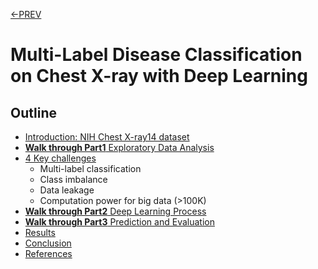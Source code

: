 [<-PREV ](../README.md)

# Multi-Label Disease Classification on Chest X-ray with Deep Learning

## Outline
- [Introduction: NIH Chest X-ray14 dataset](intro.md)
- [**Walk through Part1** Exploratory Data Analysis](chestxray-part1.md) 
- [4 Key challenges](keychallenges.md)
  * Multi-label classification
  * Class imbalance
  * Data leakage
  * Computation power for big data (>100K)
- [**Walk through Part2** Deep Learning Process](chestxray-part2.md)
- [**Walk through Part3** Prediction and Evaluation](chestxray-part3.md)
- [Results](results.md)
- [Conclusion](conclusion.md)
- [References](references.md)
